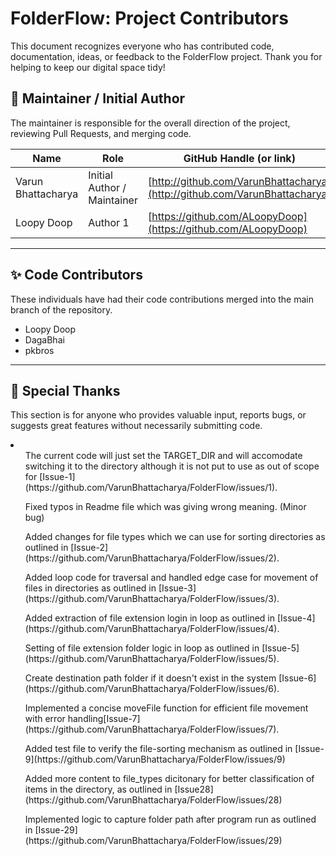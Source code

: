 # FolderFlow: Project Contributors

This document recognizes everyone who has contributed code, documentation, ideas, or feedback to the FolderFlow project. Thank you for helping to keep our digital space tidy!

## 🌟 Maintainer / Initial Author

The maintainer is responsible for the overall direction of the project, reviewing Pull Requests, and merging code.

| Name | Role | GitHub Handle (or link) |
|---|---|---|
| Varun Bhattacharya | Initial Author / Maintainer | [http://github.com/VarunBhattacharya](http://github.com/VarunBhattacharya) |
| Loopy Doop | Author 1 | [https://github.com/ALoopyDoop](https://github.com/ALoopyDoop) |

---

## ✨ Code Contributors

These individuals have had their code contributions merged into the main branch of the repository.

<ul>
  <li>Loopy Doop</li>
  <li>DagaBhai</li>
  <li>pkbros</li>
</ul>

---

## 🙏 Special Thanks

This section is for anyone who provides valuable input, reports bugs, or suggests great features without necessarily submitting code.

<li>
  <ul>The current code will just set the TARGET_DIR and will accomodate switching it to the directory although it is not put to use as out of scope for [Issue-1](https://github.com/VarunBhattacharya/FolderFlow/issues/1).</ul>
  <ul>Fixed typos in Readme file which was giving wrong meaning. (Minor bug)</ul>
  <ul>Added changes for file types which we can use for sorting directories as outlined in [Issue-2](https://github.com/VarunBhattacharya/FolderFlow/issues/2).</ul>
  <ul>Added loop code for traversal and handled edge case for movement of files in directories as outlined in [Issue-3](https://github.com/VarunBhattacharya/FolderFlow/issues/3).</ul>
  <ul>Added extraction of file extension login in loop as outlined in [Issue-4](https://github.com/VarunBhattacharya/FolderFlow/issues/4).</ul>
  <ul>Setting of file extension folder logic in loop as outlined in [Issue-5](https://github.com/VarunBhattacharya/FolderFlow/issues/5).</ul>
  <ul>Create destination path folder if it doesn't exist in the system [Issue-6](https://github.com/VarunBhattacharya/FolderFlow/issues/6).</ul>
  <ul>Implemented a concise moveFile function for efficient file movement with error handling[Issue-7](https://github.com/VarunBhattacharya/FolderFlow/issues/7).</ul>
  <ul>Added test file to verify the file-sorting mechanism as outlined in [Issue-9](https://github.com/VarunBhattacharya/FolderFlow/issues/9)</ul>
  <ul>Added more content to file_types dicitonary for better classification of items in the directory, as outlined in [Issue28](https://github.com/VarunBhattacharya/FolderFlow/issues/28)</ul>
  <ul>Implemented logic to capture folder path after program run as outlined in [Issue-29](https://github.com/VarunBhattacharya/FolderFlow/issues/29)</ul>
</li>
